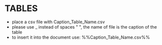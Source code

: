 # TABLES


* place a csv file with Caption_Table_Name.csv
* please use _ instead of spaces " ", the name of file is the caption of the table
* to insert it into the document use: %%Caption_Table_Name.csv%%
